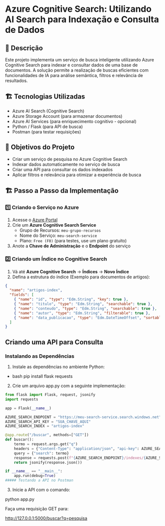 # Azure Cognitive Search: Utilizando AI Search para Indexação e Consulta de Dados

## 📌 Descrição
Este projeto implementa um serviço de busca inteligente utilizando Azure Cognitive Search para indexar e consultar dados de uma base de documentos. A solução permite a realização de buscas eficientes com funcionalidades de IA para análise semântica, filtros e relevância de resultados.

## 🏗 Tecnologias Utilizadas
- Azure AI Search (Cognitive Search)
- Azure Storage Account (para armazenar documentos)
- Azure AI Services (para enriquecimento cognitivo - opcional)
- Python / Flask (para API de busca)
- Postman (para testar requisições)

## 🎯 Objetivos do Projeto
- Criar um serviço de pesquisa no Azure Cognitive Search
- Indexar dados automaticamente no serviço de busca
- Criar uma API para consultar os dados indexados
- Aplicar filtros e relevância para otimizar a experiência de busca

## 🏗 Passo a Passo da Implementação

### 1️⃣ Criando o Serviço no Azure
1. Acesse o [Azure Portal](https://portal.azure.com)
2. Crie um **Azure Cognitive Search Service**
   - Grupo de Recursos: `meu-grupo-recursos`
   - Nome do Serviço: `meu-search-service`
   - Plano: `Free (F0)` (para testes, use um plano gratuito)
3. Anote a **Chave de Administração** e o **Endpoint** do serviço

### 2️⃣ Criando um Índice no Cognitive Search
1. Vá até **Azure Cognitive Search** → **Índices** → **Novo Índice**
2. Defina a estrutura do índice (Exemplo para documentos de artigos):

```json
{
  "name": "artigos-index",
  "fields": [
    { "name": "id", "type": "Edm.String", "key": true },
    { "name": "titulo", "type": "Edm.String", "searchable": true },
    { "name": "conteudo", "type": "Edm.String", "searchable": true },
    { "name": "autor", "type": "Edm.String", "filterable": true },
    { "name": "data_publicacao", "type": "Edm.DateTimeOffset", "sortable": true }
  ]
}
```

## Criando uma API para Consulta

### Instalando as Dependências
1. Instale as dependências no ambiente Python:

- bash pip install flask requests


2. Crie um arquivo app.py com a seguinte implementação:

```python
from flask import Flask, request, jsonify
import requests

app = Flask(__name__)

AZURE_SEARCH_ENDPOINT = "https://meu-search-service.search.windows.net"
AZURE_SEARCH_API_KEY = "SUA_CHAVE_AQUI"
AZURE_SEARCH_INDEX = "artigos-index"

@app.route("/buscar", methods=["GET"])
def buscar():
    termo = request.args.get("q")
    headers = {"Content-Type": "application/json", "api-key": AZURE_SEARCH_API_KEY}
    query = {"search": termo}
    response = requests.post(f"{AZURE_SEARCH_ENDPOINT}/indexes/{AZURE_SEARCH_INDEX}/docs/search?api-version=2021-04-30-Preview", json=query, headers=headers)
    return jsonify(response.json())

if __name__ == "__main__":
    app.run(debug=True)
##### Testando a API no Postman
```

3. Inicie a API com o comando:

python app.py

Faça uma requisição GET para:

http://127.0.0.1:5000/buscar?q=pesquisa

